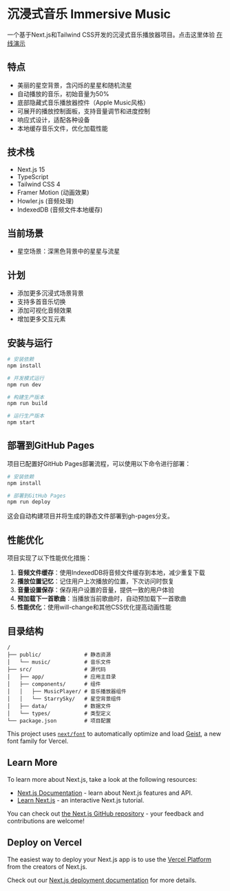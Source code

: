 # 沉浸式音乐 Immersive Music

一个基于Next.js和Tailwind CSS开发的沉浸式音乐播放器项目。点击这里体验 [在线演示](https://lsnsh.github.io/immersive-music/)

## 特点

- 美丽的星空背景，含闪烁的星星和随机流星
- 自动播放的音乐，初始音量为50%
- 底部隐藏式音乐播放器控件（Apple Music风格）
- 可展开的播放控制面板，支持音量调节和进度控制
- 响应式设计，适配各种设备
- 本地缓存音乐文件，优化加载性能

## 技术栈

- Next.js 15
- TypeScript
- Tailwind CSS 4
- Framer Motion (动画效果)
- Howler.js (音频处理)
- IndexedDB (音频文件本地缓存)

## 当前场景

- 星空场景：深黑色背景中的星星与流星

## 计划

- 添加更多沉浸式场景背景
- 支持多首音乐切换
- 添加可视化音频效果
- 增加更多交互元素

## 安装与运行

```bash
# 安装依赖
npm install

# 开发模式运行
npm run dev

# 构建生产版本
npm run build

# 运行生产版本
npm start
```

## 部署到GitHub Pages

项目已配置好GitHub Pages部署流程，可以使用以下命令进行部署：

```bash
# 安装依赖
npm install

# 部署到GitHub Pages
npm run deploy
```

这会自动构建项目并将生成的静态文件部署到gh-pages分支。

## 性能优化

项目实现了以下性能优化措施：

1. **音频文件缓存**：使用IndexedDB将音频文件缓存到本地，减少重复下载
2. **播放位置记忆**：记住用户上次播放的位置，下次访问时恢复
3. **音量设置保存**：保存用户设置的音量，提供一致的用户体验
4. **预加载下一首歌曲**：当播放当前歌曲时，自动预加载下一首歌曲
5. **性能优化**：使用will-change和其他CSS优化提高动画性能

## 目录结构

```
/
├── public/              # 静态资源
│   └── music/           # 音乐文件
├── src/                 # 源代码
│   ├── app/             # 应用主目录
│   ├── components/      # 组件
│   │   ├── MusicPlayer/ # 音乐播放器组件
│   │   └── StarrySky/   # 星空背景组件
│   ├── data/            # 数据文件
│   └── types/           # 类型定义
└── package.json         # 项目配置
```

This project uses [`next/font`](https://nextjs.org/docs/app/building-your-application/optimizing/fonts) to automatically optimize and load [Geist](https://vercel.com/font), a new font family for Vercel.

## Learn More

To learn more about Next.js, take a look at the following resources:

- [Next.js Documentation](https://nextjs.org/docs) - learn about Next.js features and API.
- [Learn Next.js](https://nextjs.org/learn) - an interactive Next.js tutorial.

You can check out [the Next.js GitHub repository](https://github.com/vercel/next.js) - your feedback and contributions are welcome!

## Deploy on Vercel

The easiest way to deploy your Next.js app is to use the [Vercel Platform](https://vercel.com/new?utm_medium=default-template&filter=next.js&utm_source=create-next-app&utm_campaign=create-next-app-readme) from the creators of Next.js.

Check out our [Next.js deployment documentation](https://nextjs.org/docs/app/building-your-application/deploying) for more details.

